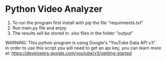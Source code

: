 # Python Video Analyzer

1. To run the program first install with pip the file "requirments.txt"
2. Run main.py file and enjoy
3. The results will be stored in .xlsx files in the folder "output"

WARNING: This python program is using Google's "YouTube Data API v3".
In order to use this script you will need to get an api key, you can learn more at: https://developers.google.com/youtube/v3/getting-started